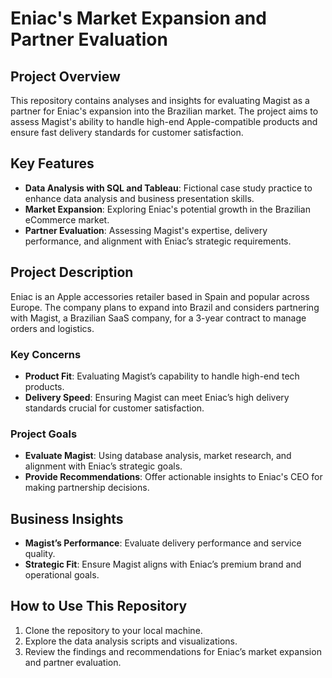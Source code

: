 # Eniac's Market Expansion and Partner Evaluation

## Project Overview
This repository contains analyses and insights for evaluating Magist as a partner for Eniac's expansion into the Brazilian market. The project aims to assess Magist's ability to handle high-end Apple-compatible products and ensure fast delivery standards for customer satisfaction.

## Key Features
- **Data Analysis with SQL and Tableau**: Fictional case study practice to enhance data analysis and business presentation skills.
- **Market Expansion**: Exploring Eniac's potential growth in the Brazilian eCommerce market.
- **Partner Evaluation**: Assessing Magist's expertise, delivery performance, and alignment with Eniac’s strategic requirements.

## Project Description
Eniac is an Apple accessories retailer based in Spain and popular across Europe. The company plans to expand into Brazil and considers partnering with Magist, a Brazilian SaaS company, for a 3-year contract to manage orders and logistics.

### Key Concerns
- **Product Fit**: Evaluating Magist’s capability to handle high-end tech products.
- **Delivery Speed**: Ensuring Magist can meet Eniac’s high delivery standards crucial for customer satisfaction.

### Project Goals
- **Evaluate Magist**: Using database analysis, market research, and alignment with Eniac’s strategic goals.
- **Provide Recommendations**: Offer actionable insights to Eniac's CEO for making partnership decisions.

## Business Insights
- **Magist’s Performance**: Evaluate delivery performance and service quality.
- **Strategic Fit**: Ensure Magist aligns with Eniac’s premium brand and operational goals.

## How to Use This Repository
1. Clone the repository to your local machine.
2. Explore the data analysis scripts and visualizations.
3. Review the findings and recommendations for Eniac’s market expansion and partner evaluation.


